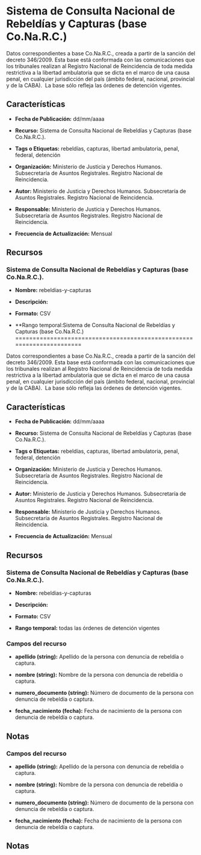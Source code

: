 Sistema de Consulta Nacional de Rebeldías y Capturas (base Co.Na.R.C.)
======================================================================

Datos correspondientes a base Co.Na.R.C., creada a partir de la sanción del decreto 346/2009. Esta base está conformada con las comunicaciones que los tribunales realizan al Registro Nacional de Reincidencia de toda medida restrictiva a la libertad ambulatoria que se dicta en el marco de una causa penal, en cualquier jurisdicción del país (ámbito federal, nacional, provincial y de la CABA).  La base sólo refleja las órdenes de detención vigentes.

Características
---------------

-   **Fecha de Publicación:** dd/mm/aaaa

-   **Recurso:** Sistema de Consulta Nacional de Rebeldías y Capturas (base Co.Na.R.C.).

-   **Tags o Etiquetas:** rebeldías, capturas, libertad ambulatoria, penal, federal, detención

-   **Organización:** Ministerio de Justicia y Derechos Humanos. Subsecretaría de Asuntos Registrales. Registro Nacional de Reincidencia.

-   **Autor:** Ministerio de Justicia y Derechos Humanos. Subsecretaría de Asuntos Registrales. Registro Nacional de Reincidencia.

-   **Responsable:** Ministerio de Justicia y Derechos Humanos. Subsecretaría de Asuntos Registrales. Registro Nacional de Reincidencia.

-   **Frecuencia de Actualización:** Mensual

Recursos
--------

### Sistema de Consulta Nacional de Rebeldías y Capturas (base Co.Na.R.C.).

-   **Nombre:** rebeldias-y-capturas

-   **Descripción:**

-   **Formato:** CSV

-   **Rango temporal:Sistema de Consulta Nacional de Rebeldías y Capturas (base Co.Na.R.C.)
======================================================================

Datos correspondientes a base Co.Na.R.C., creada a partir de la sanción del decreto 346/2009. Esta base está conformada con las comunicaciones que los tribunales realizan al Registro Nacional de Reincidencia de toda medida restrictiva a la libertad ambulatoria que se dicta en el marco de una causa penal, en cualquier jurisdicción del país (ámbito federal, nacional, provincial y de la CABA).  La base sólo refleja las órdenes de detención vigentes.

Características
---------------

-   **Fecha de Publicación:** dd/mm/aaaa

-   **Recurso:** Sistema de Consulta Nacional de Rebeldías y Capturas (base Co.Na.R.C.).

-   **Tags o Etiquetas:** rebeldías, capturas, libertad ambulatoria, penal, federal, detención

-   **Organización:** Ministerio de Justicia y Derechos Humanos. Subsecretaría de Asuntos Registrales. Registro Nacional de Reincidencia.

-   **Autor:** Ministerio de Justicia y Derechos Humanos. Subsecretaría de Asuntos Registrales. Registro Nacional de Reincidencia.

-   **Responsable:** Ministerio de Justicia y Derechos Humanos. Subsecretaría de Asuntos Registrales. Registro Nacional de Reincidencia.

-   **Frecuencia de Actualización:** Mensual

Recursos
--------

### Sistema de Consulta Nacional de Rebeldías y Capturas (base Co.Na.R.C.).

-   **Nombre:** rebeldias-y-capturas

-   **Descripción:**

-   **Formato:** CSV

-   **Rango temporal:** todas las órdenes de detención vigentes

### Campos del recurso

-   **apellido (string):** Apellido de la persona con denuncia de rebeldía o captura.

-   **nombre (string):** Nombre de la persona con denuncia de rebeldía o captura.

-   **numero\_documento (string):** Número de documento de la persona con denuncia de rebeldía o captura.

-   **fecha\_nacimiento (fecha):** Fecha de nacimiento de la persona con denuncia de rebeldía o captura.

Notas
-----


### Campos del recurso

-   **apellido (string):** Apellido de la persona con denuncia de rebeldía o captura.

-   **nombre (string):** Nombre de la persona con denuncia de rebeldía o captura.

-   **numero\_documento (string):** Número de documento de la persona con denuncia de rebeldía o captura.

-   **fecha\_nacimiento (fecha):** Fecha de nacimiento de la persona con denuncia de rebeldía o captura.

Notas
-----

